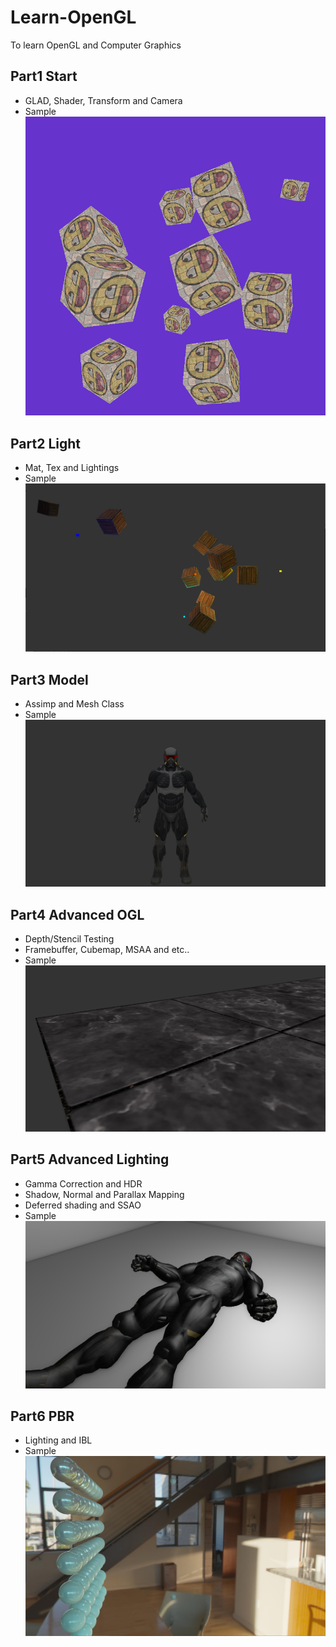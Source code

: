 # Learn-OpenGL
To learn OpenGL and Computer Graphics
## Part1 Start
- GLAD, Shader, Transform and Camera
- Sample
![](./img/part1.png)
## Part2 Light
- Mat, Tex and Lightings
- Sample
![](./img/part2.png)
## Part3 Model
- Assimp and Mesh Class
- Sample
![](./img/part3.png)
## Part4 Advanced OGL
- Depth/Stencil Testing
- Framebuffer, Cubemap, MSAA and etc..
- Sample
![](./img/part4.png)
## Part5 Advanced Lighting
- Gamma Correction and HDR
- Shadow, Normal and Parallax Mapping
- Deferred shading and SSAO
- Sample
![](./img/part5.png)
## Part6 PBR
- Lighting and IBL
- Sample
![](./img/part6.png)